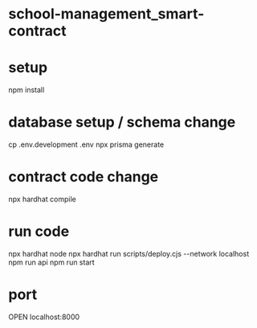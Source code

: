 # school-management_smart-contract

# setup
npm install

# database setup / schema change
cp .env.development .env
npx prisma generate

# contract code change
npx hardhat compile

# run code
npx hardhat node
npx hardhat run scripts/deploy.cjs --network localhost
npm run api
npm run start

# port
OPEN localhost:8000
